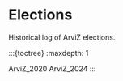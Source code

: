 # Elections
Historical log of ArviZ elections.

:::{toctree}
:maxdepth: 1

ArviZ_2020
ArviZ_2024
:::
